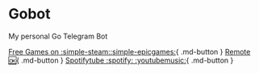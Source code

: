 # Gobot
My personal Go Telegram Bot

[Free Games on :simple-steam::simple-epicgames:](freegames.md){ .md-button }
[Remote :ok:](freegames.md){ .md-button }
[Spotifytube :spotify: :youtubemusic:](spotifytube.md){ .md-button }
